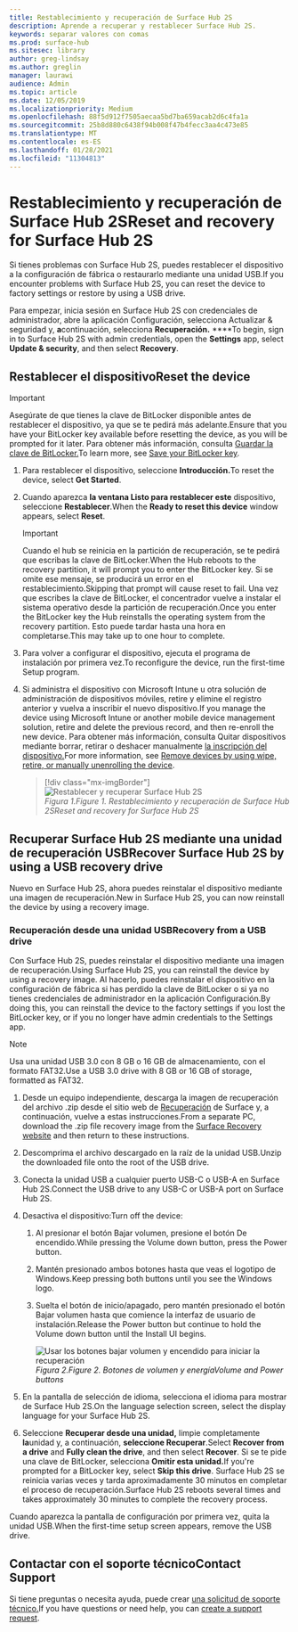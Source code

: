 ```yaml
---
title: Restablecimiento y recuperación de Surface Hub 2S
description: Aprende a recuperar y restablecer Surface Hub 2S.
keywords: separar valores con comas
ms.prod: surface-hub
ms.sitesec: library
author: greg-lindsay
ms.author: greglin
manager: laurawi
audience: Admin
ms.topic: article
ms.date: 12/05/2019
ms.localizationpriority: Medium
ms.openlocfilehash: 88f5d912f7505aecaa5bd7ba659acab2d6c4fa1a
ms.sourcegitcommit: 25b8d880c6438f94b008f47b4fecc3aa4c473e85
ms.translationtype: MT
ms.contentlocale: es-ES
ms.lasthandoff: 01/28/2021
ms.locfileid: "11304813"
---
```

# <span data-ttu-id="7a89b-104">Restablecimiento y recuperación de Surface Hub 2S</span><span class="sxs-lookup"><span data-stu-id="7a89b-104">Reset and recovery for Surface Hub 2S</span></span>

<span data-ttu-id="7a89b-105">Si tienes problemas con Surface Hub 2S, puedes restablecer el dispositivo a la configuración de fábrica o restaurarlo mediante una unidad USB.</span><span class="sxs-lookup"><span data-stu-id="7a89b-105">If you encounter problems with Surface Hub 2S, you can reset the device to factory settings or restore by using a USB drive.</span></span>

<span data-ttu-id="7a89b-106">Para empezar, inicia sesión en Surface Hub 2S con credenciales de administrador, abre la aplicación Configuración, selecciona Actualizar & seguridad y, **a**continuación, selecciona **Recuperación.** \*\*\*\*</span><span class="sxs-lookup"><span data-stu-id="7a89b-106">To begin, sign in to Surface Hub 2S with admin credentials, open the **Settings** app, select **Update & security**, and then select **Recovery**.</span></span>

## <span data-ttu-id="7a89b-107">Restablecer el dispositivo</span><span class="sxs-lookup"><span data-stu-id="7a89b-107">Reset the device</span></span>

   > [!IMPORTANT]
   > <span data-ttu-id="7a89b-108">Asegúrate de que tienes la clave de BitLocker disponible antes de restablecer el dispositivo, ya que se te pedirá más adelante.</span><span class="sxs-lookup"><span data-stu-id="7a89b-108">Ensure that you have your BitLocker key available before resetting the device, as you will be prompted for it later.</span></span> <span data-ttu-id="7a89b-109">Para obtener más información, consulta [Guardar la clave de BitLocker.](save-bitlocker-key-surface-hub.md)</span><span class="sxs-lookup"><span data-stu-id="7a89b-109">To learn more, see [Save your BitLocker key](save-bitlocker-key-surface-hub.md).</span></span>

1. <span data-ttu-id="7a89b-110">Para restablecer el dispositivo, seleccione **Introducción.**</span><span class="sxs-lookup"><span data-stu-id="7a89b-110">To reset the device, select **Get Started**.</span></span>

2. <span data-ttu-id="7a89b-111">Cuando aparezca **la ventana Listo para restablecer este** dispositivo, seleccione **Restablecer**.</span><span class="sxs-lookup"><span data-stu-id="7a89b-111">When the **Ready to reset this device** window appears, select **Reset**.</span></span> 
  
   > [!IMPORTANT]
   > <span data-ttu-id="7a89b-112">Cuando el hub se reinicia en la partición de recuperación, se te pedirá que escribas la clave de BitLocker.</span><span class="sxs-lookup"><span data-stu-id="7a89b-112">When the Hub reboots to the recovery partition, it will prompt you to enter the BitLocker key.</span></span> <span data-ttu-id="7a89b-113">Si se omite ese mensaje, se producirá un error en el restablecimiento.</span><span class="sxs-lookup"><span data-stu-id="7a89b-113">Skipping that prompt will cause reset to fail.</span></span> <span data-ttu-id="7a89b-114">Una vez que escribes la clave de BitLocker, el concentrador vuelve a instalar el sistema operativo desde la partición de recuperación.</span><span class="sxs-lookup"><span data-stu-id="7a89b-114">Once you enter the BitLocker key the Hub reinstalls the operating system from the recovery partition.</span></span> <span data-ttu-id="7a89b-115">Esto puede tardar hasta una hora en completarse.</span><span class="sxs-lookup"><span data-stu-id="7a89b-115">This may take up to one hour to complete.</span></span>
  
3. <span data-ttu-id="7a89b-116">Para volver a configurar el dispositivo, ejecuta el programa de instalación por primera vez.</span><span class="sxs-lookup"><span data-stu-id="7a89b-116">To reconfigure the device, run the first-time Setup program.</span></span>

4. <span data-ttu-id="7a89b-117">Si administra el dispositivo con Microsoft Intune u otra solución de administración de dispositivos móviles, retire y elimine el registro anterior y vuelva a inscribir el nuevo dispositivo.</span><span class="sxs-lookup"><span data-stu-id="7a89b-117">If you manage the device using Microsoft Intune or another mobile device management solution, retire and delete the previous record, and then re-enroll the new device.</span></span> <span data-ttu-id="7a89b-118">Para obtener más información, consulta Quitar dispositivos mediante borrar, retirar o deshacer manualmente [la inscripción del dispositivo.](https://docs.microsoft.com/intune/devices-wipe)</span><span class="sxs-lookup"><span data-stu-id="7a89b-118">For more information, see [Remove devices by using wipe, retire, or manually unenrolling the device](https://docs.microsoft.com/intune/devices-wipe).</span></span>

   > [!div class="mx-imgBorder"]
   > ![*Restablecer y recuperar Surface Hub 2S*](images/sh2-reset.png)
   <br/>*<span data-ttu-id="7a89b-120">Figura 1.</span><span class="sxs-lookup"><span data-stu-id="7a89b-120">Figure 1.</span></span> <span data-ttu-id="7a89b-121">Restablecimiento y recuperación de Surface Hub 2S</span><span class="sxs-lookup"><span data-stu-id="7a89b-121">Reset and recovery for Surface Hub 2S</span></span>* 

## <span data-ttu-id="7a89b-122">Recuperar Surface Hub 2S mediante una unidad de recuperación USB</span><span class="sxs-lookup"><span data-stu-id="7a89b-122">Recover Surface Hub 2S by using a USB recovery drive</span></span>

<span data-ttu-id="7a89b-123">Nuevo en Surface Hub 2S, ahora puedes reinstalar el dispositivo mediante una imagen de recuperación.</span><span class="sxs-lookup"><span data-stu-id="7a89b-123">New in Surface Hub 2S, you can now reinstall the device by using a recovery image.</span></span>

### <span data-ttu-id="7a89b-124">Recuperación desde una unidad USB</span><span class="sxs-lookup"><span data-stu-id="7a89b-124">Recovery from a USB drive</span></span>

<span data-ttu-id="7a89b-125">Con Surface Hub 2S, puedes reinstalar el dispositivo mediante una imagen de recuperación.</span><span class="sxs-lookup"><span data-stu-id="7a89b-125">Using Surface Hub 2S, you can reinstall the device by using a recovery image.</span></span> <span data-ttu-id="7a89b-126">Al hacerlo, puedes reinstalar el dispositivo en la configuración de fábrica si has perdido la clave de BitLocker o si ya no tienes credenciales de administrador en la aplicación Configuración.</span><span class="sxs-lookup"><span data-stu-id="7a89b-126">By doing this, you can reinstall the device to the factory settings if you lost the BitLocker key, or if you no longer have admin credentials to the Settings app.</span></span>

>[!NOTE]
><span data-ttu-id="7a89b-127">Usa una unidad USB 3.0 con 8 GB o 16 GB de almacenamiento, con el formato FAT32.</span><span class="sxs-lookup"><span data-stu-id="7a89b-127">Use a USB 3.0 drive with 8 GB or 16 GB of storage, formatted as FAT32.</span></span>

1. <span data-ttu-id="7a89b-128">Desde un equipo independiente, descarga la imagen de recuperación del archivo .zip desde el sitio web de [Recuperación](https://support.microsoft.com/surfacerecoveryimage?devicetype=surfacehub2s) de Surface y, a continuación, vuelve a estas instrucciones.</span><span class="sxs-lookup"><span data-stu-id="7a89b-128">From a separate PC, download the .zip file recovery image from the [Surface Recovery website](https://support.microsoft.com/surfacerecoveryimage?devicetype=surfacehub2s) and then return to these instructions.</span></span> 

1. <span data-ttu-id="7a89b-129">Descomprima el archivo descargado en la raíz de la unidad USB.</span><span class="sxs-lookup"><span data-stu-id="7a89b-129">Unzip the downloaded file onto the root of the USB drive.</span></span>  

1. <span data-ttu-id="7a89b-130">Conecta la unidad USB a cualquier puerto USB-C o USB-A en Surface Hub 2S.</span><span class="sxs-lookup"><span data-stu-id="7a89b-130">Connect the USB drive to any USB-C or USB-A port on Surface Hub 2S.</span></span>

1. <span data-ttu-id="7a89b-131">Desactiva el dispositivo:</span><span class="sxs-lookup"><span data-stu-id="7a89b-131">Turn off the device:</span></span>

   1. <span data-ttu-id="7a89b-132">Al presionar el botón Bajar volumen, presione el botón De encendido.</span><span class="sxs-lookup"><span data-stu-id="7a89b-132">While pressing the Volume down button, press the Power button.</span></span>
   1. <span data-ttu-id="7a89b-133">Mantén presionado ambos botones hasta que veas el logotipo de Windows.</span><span class="sxs-lookup"><span data-stu-id="7a89b-133">Keep pressing both buttons until you see the Windows logo.</span></span>
   1. <span data-ttu-id="7a89b-134">Suelta el botón de inicio/apagado, pero mantén presionado el botón Bajar volumen hasta que comience la interfaz de usuario de instalación.</span><span class="sxs-lookup"><span data-stu-id="7a89b-134">Release the Power button but continue to hold the Volume down button until the Install UI begins.</span></span>

      ![*Usar los botones bajar volumen y encendido para iniciar la recuperación*](images/sh2-keypad.png)
      <br>*<span data-ttu-id="7a89b-136">Figura 2.</span><span class="sxs-lookup"><span data-stu-id="7a89b-136">Figure 2.</span></span> <span data-ttu-id="7a89b-137">Botones de volumen y energía</span><span class="sxs-lookup"><span data-stu-id="7a89b-137">Volume and Power buttons</span></span>*

1. <span data-ttu-id="7a89b-138">En la pantalla de selección de idioma, selecciona el idioma para mostrar de Surface Hub 2S.</span><span class="sxs-lookup"><span data-stu-id="7a89b-138">On the language selection screen, select the display language for your Surface Hub 2S.</span></span>

1. <span data-ttu-id="7a89b-139">Seleccione **Recuperar desde una unidad,** limpie completamente **la**unidad y, a continuación, **seleccione Recuperar**.</span><span class="sxs-lookup"><span data-stu-id="7a89b-139">Select **Recover from a drive** and **Fully clean the drive**, and then select **Recover**.</span></span> <span data-ttu-id="7a89b-140">Si se te pide una clave de BitLocker, selecciona **Omitir esta unidad.**</span><span class="sxs-lookup"><span data-stu-id="7a89b-140">If you're prompted for a BitLocker key, select **Skip this drive**.</span></span> <span data-ttu-id="7a89b-141">Surface Hub 2S se reinicia varias veces y tarda aproximadamente 30 minutos en completar el proceso de recuperación.</span><span class="sxs-lookup"><span data-stu-id="7a89b-141">Surface Hub 2S reboots several times and takes approximately 30 minutes to complete the recovery process.</span></span>

<span data-ttu-id="7a89b-142">Cuando aparezca la pantalla de configuración por primera vez, quita la unidad USB.</span><span class="sxs-lookup"><span data-stu-id="7a89b-142">When the first-time setup screen appears, remove the USB drive.</span></span>

## <span data-ttu-id="7a89b-143">Contactar con el soporte técnico</span><span class="sxs-lookup"><span data-stu-id="7a89b-143">Contact Support</span></span>

<span data-ttu-id="7a89b-144">Si tiene preguntas o necesita ayuda, puede crear [una solicitud de soporte técnico.](https://support.microsoft.com/supportforbusiness/productselection)</span><span class="sxs-lookup"><span data-stu-id="7a89b-144">If you have questions or need help, you can [create a support request](https://support.microsoft.com/supportforbusiness/productselection).</span></span>
